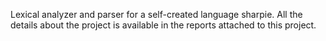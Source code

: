 Lexical analyzer and parser for a self-created language sharpie. All the details about the project is available in the reports attached to this project.
